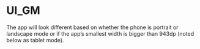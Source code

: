 # UI_GM
The app will look different based on whether the phone is portrait or landscape mode or if the app’s smallest width is bigger than 943dp (noted below as tablet mode). 
